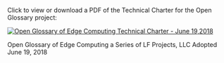 
Click to view or download a PDF of the Technical Charter for the Open Glossary project:

[![Open Glossary of Edge Computing Technical Charter - June 19,2018](https://github.com/State-of-the-Edge/glossary/blob/master/Open%20Glossary%20Technical%20Charter%20Cover%20Image.png?raw=true)](https://github.com/State-of-the-Edge/glossary/blob/master/Technical%20Charter%20for%20Edge%20Glossary%20-%206-19-2018%20FINAL.pdf)

Open Glossary of Edge Computing a Series of LF Projects, LLC Adopted June 19, 2018
